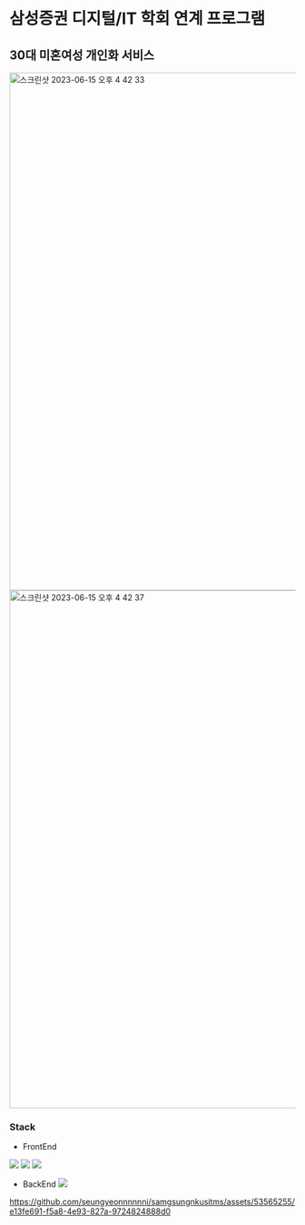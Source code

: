 # 삼성증권 디지털/IT 학회 연계 프로그램
## 30대 미혼여성 개인화 서비스
<img width="911" alt="스크린샷 2023-06-15 오후 4 42 33" src="https://github.com/seungyeonnnnnni/samgsungnkusitms/assets/53565255/f9734501-e0f2-4200-a50f-eaaefeef8b20">
<img width="911" alt="스크린샷 2023-06-15 오후 4 42 37" src="https://github.com/seungyeonnnnnni/samgsungnkusitms/assets/53565255/a73e6510-3a55-4fd7-8d93-eba04308cd82">

### Stack 
- FrontEnd 
<img src="https://img.shields.io/badge/html-E34F26?style=for-the-badge&logo=html5&logoColor=white">
<img src="https://img.shields.io/badge/css-1572B6?style=for-the-badge&logo=css3&logoColor=white">
<img src="https://img.shields.io/badge/thyleaf-005F0F?style=for-the-badge&logo=thyleaf3&logoColor=white">



- BackEnd
<img src="https://img.shields.io/badge/Spring-6DB33F?style=for-the-badge&logo=Spring&logoColor=white"/></a>

https://github.com/seungyeonnnnnni/samgsungnkusitms/assets/53565255/e13fe691-f5a8-4e93-827a-9724824888d0

